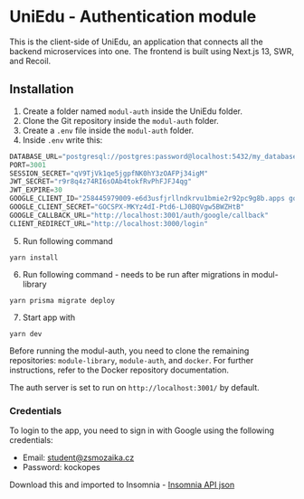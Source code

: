 # UniEdu - Authentication module

This is the client-side of UniEdu, an application that connects all the backend microservices into one. The frontend is built using Next.js 13, SWR, and Recoil.

## Installation

1. Create a folder named `modul-auth` inside the UniEdu folder.
2. Clone the Git repository inside the `modul-auth` folder.
3. Create a `.env` file inside the `modul-auth` folder.
4. Inside `.env` write this:
``` js
DATABASE_URL="postgresql://postgres:password@localhost:5432/my_database?schema=public"
PORT=3001
SESSION_SECRET="qV9TjVk1qe5jgpfNK0hY3zOAFPj34igM"
JWT_SECRET="r9r8q4z74RI6sOAb4tokfRvPhFJFJ4qg"
JWT_EXPIRE=30
GOOGLE_CLIENT_ID="258445979009-e6d3usfjrllndkrvu1bmie2r92pc9g8b.apps googleusercontent.com"
GOOGLE_CLIENT_SECRET="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"
GOOGLE_CALLBACK_URL="http://localhost:3001/auth/google/callback"
CLIENT_REDIRECT_URL="http://localhost:3000/login"
```
5. Run following command
```
yarn install
```

6. Run following command - needs to be run after migrations in modul-library
```
yarn prisma migrate deploy
```

7. Start app with
```
yarn dev
```

Before running the modul-auth, you need to clone the remaining repositories: `module-library`, `module-auth`, and `docker`. For further instructions, refer to the Docker repository documentation.

The auth server is set to run on `http://localhost:3001/` by default.

### Credentials

To login to the app, you need to sign in with Google using the following credentials:
- Email: student@zsmozaika.cz
- Password: kockopes


Download this and imported to Insomnia -
[Insomnia API json](https://drive.google.com/file/d/1DMWd9mCkZsjmu09JtbgTfy4N29CjqVI8/view?usp=share_link)
